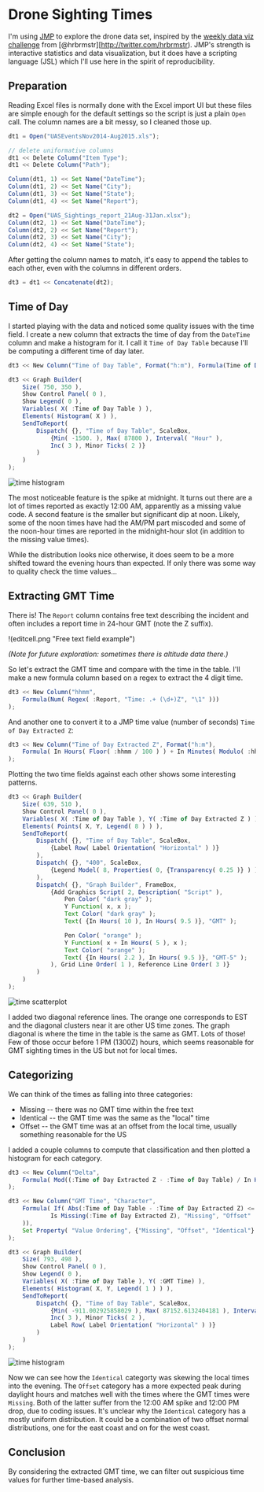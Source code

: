 # Drone Sighting Times

I'm using [JMP](http://jmp.com/) to explore the drone data set, inspired by the [weekly data viz challenge](https://rud.is/b/2016/03/30/introducing-a-weekly-r-python-js-etc-vis-challenge) from [@hrbrmstr][http://twitter.com/hrbrmstr). JMP's strength is interactive statistics and data visualization, but it does have a scripting language (JSL) which I'll use here in the spirit of reproducibility.

## Preparation

Reading Excel files is normally done with the Excel import UI but these files are simple enough for the default settings so the script is just a plain `Open` call. The column names are a bit messy, so I cleaned those up.

```javascript
dt1 = Open("UASEventsNov2014-Aug2015.xls");

// delete uniformative columns
dt1 << Delete Column("Item Type");
dt1 << Delete Column("Path");

Column(dt1, 1) << Set Name("DateTime");
Column(dt1, 2) << Set Name("City");
Column(dt1, 3) << Set Name("State");
Column(dt1, 4) << Set Name("Report");

dt2 = Open("UAS_Sightings_report_21Aug-31Jan.xlsx");
Column(dt2, 1) << Set Name("DateTime");
Column(dt2, 2) << Set Name("Report");
Column(dt2, 3) << Set Name("City");
Column(dt2, 4) << Set Name("State");
```

After getting the column names to match, it's easy to append the tables to each other, even with the columns in different orders.

```javascript
dt3 = dt1 << Concatenate(dt2);
```

## Time of Day

I started playing with the data and noticed some quality issues with the time field. I create a new column that extracts the time of day from the `DateTime` column and make a histogram for it. I call it `Time of Day Table` because I'll be computing a different time of day later.

```javascript
dt3 << New Column("Time of Day Table", Format("h:m"), Formula(Time of Day(:DateTime)));

dt3 << Graph Builder(
	Size( 750, 350 ),
	Show Control Panel( 0 ),
	Show Legend( 0 ),
	Variables( X( :Time of Day Table ) ),
	Elements( Histogram( X ) ),
	SendToReport(
		Dispatch( {}, "Time of Day Table", ScaleBox,
			{Min( -1500. ), Max( 87800 ), Interval( "Hour" ),
			Inc( 3 ), Minor Ticks( 2 )}
		)
	)
);
```

![time histogram](alltimeshist.png "Distribution of time of report")

The most noticeable feature is the spike at midnight. It turns out there are a lot of times reported as exactly 12:00 AM, apparently as a missing value code. A second feature is the smaller but significant dip at noon. Likely, some of the noon times have had the AM/PM part miscoded and some of the noon-hour times are reported in the midnight-hour slot (in addition to the missing value times).

While the distribution looks nice otherwise, it does seem to be a more shifted toward the evening hours than expected. If only there was some way to quality check the time values...

## Extracting GMT Time

There is! The `Report` column contains free text describing the incident and often includes a report time in 24-hour GMT (note the Z suffix).

!(editcell.png "Free text field example")

*(Note for future exploration: sometimes there is altitude data there.)*

So let's extract the GMT time and compare with the time in the table. I'll make a new formula column based on a regex to extract the 4 digit time.

```javascript
dt3 << New Column("hhmm", 
	Formula(Num( Regex( :Report, "Time: .+ (\d+)Z", "\1" )))
);
```

And another one to convert it to a JMP time value (number of seconds) `Time of Day Extracted Z`:

```javascript
dt3 << New Column("Time of Day Extracted Z", Format("h:m"),
	Formula( In Hours( Floor( :hhmm / 100 ) ) + In Minutes( Modulo( :hhmm, 100 ) ))
);
```

Plotting the two time fields against each other shows some interesting patterns.

```javascript
dt3 << Graph Builder(
	Size( 639, 510 ),
	Show Control Panel( 0 ),
	Variables( X( :Time of Day Table ), Y( :Time of Day Extracted Z ) ),
	Elements( Points( X, Y, Legend( 8 ) ) ),
	SendToReport(
		Dispatch( {}, "Time of Day Table", ScaleBox,
			{Label Row( Label Orientation( "Horizontal" ) )}
		),
		Dispatch( {}, "400", ScaleBox,
			{Legend Model( 8, Properties( 0, {Transparency( 0.25 )} ) )}
		),
		Dispatch( {}, "Graph Builder", FrameBox,
			{Add Graphics Script( 2, Description( "Script" ),
				Pen Color( "dark gray" );
				Y Function( x, x );
				Text Color( "dark gray" );
				Text( {In Hours( 10 ), In Hours( 9.5 )}, "GMT" );

				Pen Color( "orange" );
				Y Function( x + In Hours( 5 ), x );
				Text Color( "orange" );
				Text( {In Hours( 2.2 ), In Hours( 9.5 )}, "GMT-5" );
			), Grid Line Order( 1 ), Reference Line Order( 3 )}
		)
	)
);
```

![time scatterplot](timevtime.png "Table time versus extracted time")

I added two diagonal reference lines. The orange one corresponds to EST and the diagonal clusters near it are other US time zones. The graph diagonal is where the time in the table is the same as GMT. Lots of those! Few of those occur before 1 PM (1300Z) hours, which seems reasonable for GMT sighting times in the US but not for local times.

## Categorizing

We can think of the times as falling into three categories:

* Missing -- there was no GMT time within the free text
* Identical -- the GMT time was the same as the "local" time
* Offset -- the GMT time was at an offset from the local time, usually something reasonable for the US

I added a couple columns to compute that classification and then plotted a histogram for each category.

```javascript
dt3 << New Column("Delta", 
	Formula( Mod((:Time of Day Extracted Z - :Time of Day Table) / In Hours(1) + 24, 24))
);

dt3 << New Column("GMT Time", "Character",
	Formula( If( Abs(:Time of Day Table - :Time of Day Extracted Z) <= In Minutes(10), "Identical",
			Is Missing(:Time of Day Extracted Z), "Missing", "Offset"
	)),
	Set Property( "Value Ordering", {"Missing", "Offset", "Identical"} )
);

dt3 << Graph Builder(
	Size( 793, 498 ),
	Show Control Panel( 0 ),
	Show Legend( 0 ),
	Variables( X( :Time of Day Table ), Y( :GMT Time) ),
	Elements( Histogram( X, Y, Legend( 1 ) ) ),
	SendToReport(
		Dispatch( {}, "Time of Day Table", ScaleBox,
			{Min( -911.002925858029 ), Max( 87152.6132404181 ), Interval( "Hour" ),
			Inc( 3 ), Minor Ticks( 2 ),
			Label Row( Label Orientation( "Horizontal" ) )}
		)
	)
);
```
![time histogram](cattimeshist.png "Time of day by GMT category")

Now we can see how the `Identical` categorty was skewing the local times into the evening. The `Offset` category has a more expected peak during daylight hours and matches well with the times where the GMT times were `Missing`. Both of the latter suffer from the 12:00 AM spike and 12:00 PM drop, due to coding issues. It's unclear why the `Identical` category has a mostly uniform distribution. It could be a combination of two offset normal distributions, one for the east coast and on for the west coast.

## Conclusion

By considering the extracted GMT time, we can filter out suspicious time values for further time-based analysis.


